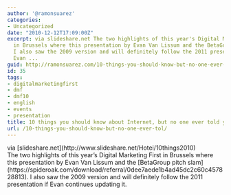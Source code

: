 ```yaml
---
author: '@ramonsuarez'
categories:
- Uncategorized
date: "2010-12-12T17:09:00Z"
excerpt: via slideshare.net The two highlights of this year's Digital Marketing First
  in Brussels where this presentation by Evan Van Lissum and the BetaGroup pitch slam.
  I also saw the 2009 version and will definitely follow the 2011 presentation if
  Evan ...
guid: http://ramonsuarez.com/10-things-you-should-know-but-no-one-ever-tol
id: 35
tags:
- digitalmarketingfirst
- dmf
- dmf10
- english
- events
- presentation
title: 10 things you should know about Internet, but no one ever told you-2010 version
url: /10-things-you-should-know-but-no-one-ever-tol/
---
```


<div class="posterous_bookmarklet_entry"><div class="posterous_quote_citation">via [slideshare.net](http://www.slideshare.net/Hotei/10things2010)</div>The two highlights of this year’s Digital Marketing First in Brussels where this presentation by Evan Van Lissum and the [BetaGroup pitch slam](https://spideroak.com/download/referral/0dee7aede1b4ad45dc2c60c457828813). I also saw the 2009 version and will definitely follow the 2011 presentation if Evan continues updating it.

</div>